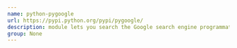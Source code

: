 ```yaml
---
name: python-pygoogle
url: https://pypi.python.org/pypi/pygoogle/
description: module lets you search the Google search engine programmatically. URL : https://pypi.python.org/pypi/pygoogle/ Groups : None
group: None
---
```

